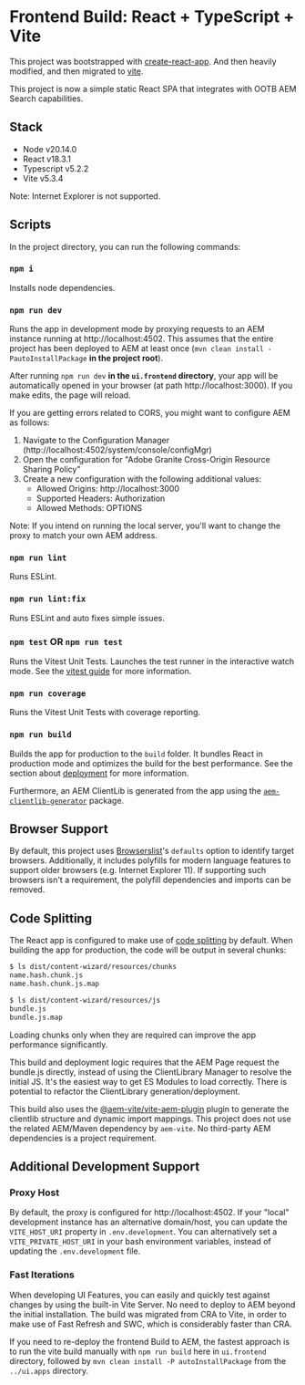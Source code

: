# Frontend Build: React + TypeScript + Vite

This project was bootstrapped with [create-react-app](https://github.com/facebook/create-react-app). And then heavily modified, and then migrated to [vite](https://vitejs.dev/).

This project is now a simple static React SPA that integrates with OOTB AEM Search capabilities.

## Stack
* Node v20.14.0
* React v18.3.1
* Typescript v5.2.2
* Vite v5.3.4

Note: Internet Explorer is not supported.

## Scripts

In the project directory, you can run the following commands:

### `npm i`

Installs node dependencies.

### `npm run dev`

Runs the app in development mode by proxying requests to an AEM instance running at http://localhost:4502. This assumes that the entire project has been deployed to AEM at least once (`mvn clean install -PautoInstallPackage` **in the project root**).

After running `npm run dev` **in the `ui.frontend` directory**, your app will be automatically opened in your browser (at path http://localhost:3000). If you make edits, the page will reload.

If you are getting errors related to CORS, you might want to configure AEM as follows:

1. Navigate to the Configuration Manager (http://localhost:4502/system/console/configMgr)
2. Open the configuration for "Adobe Granite Cross-Origin Resource Sharing Policy"
3. Create a new configuration with the following additional values:
    - Allowed Origins: http://localhost:3000
    - Supported Headers: Authorization
    - Allowed Methods: OPTIONS

Note: If you intend on running the local server, you'll want to change the proxy to match your own AEM address.

### `npm run lint`

Runs ESLint.

### `npm run lint:fix`

Runs ESLint and auto fixes simple issues.

### `npm test` OR `npm run test`

Runs the Vitest Unit Tests.
Launches the test runner in the interactive watch mode. See the [vitest guide](https://vitest.dev/guide/) for more information.

### `npm run coverage`

Runs the Vitest Unit Tests with coverage reporting.

### `npm run build`

Builds the app for production to the `build` folder. It bundles React in production mode and optimizes the build for the best performance. See the section about [deployment](https://facebook.github.io/create-react-app/docs/deployment) for more information.

Furthermore, an AEM ClientLib is generated from the app using the [`aem-clientlib-generator`](https://github.com/wcm-io-frontend/aem-clientlib-generator) package.

## Browser Support

By default, this project uses [Browserslist](https://github.com/browserslist/browserslist)'s `defaults` option to identify target browsers. Additionally, it includes polyfills for modern language features to support older browsers (e.g. Internet Explorer 11). If supporting such browsers isn't a requirement, the polyfill dependencies and imports can be removed.


## Code Splitting

The React app is configured to make use of [code splitting](https://webpack.js.org/guides/code-splitting) by default. When building the app for production, the code will be output in several chunks:

```sh
$ ls dist/content-wizard/resources/chunks
name.hash.chunk.js
name.hash.chunk.js.map
```

```sh
$ ls dist/content-wizard/resources/js
bundle.js
bundle.js.map
```

Loading chunks only when they are required can improve the app performance significantly.

This build and deployment logic requires that the AEM Page request the bundle.js directly, instead of using the ClientLibrary Manager to resolve the initial JS. It's the easiest way to get ES Modules to load correctly. There is potential to refactor the ClientLibrary generation/deployment.

This build also uses the [@aem-vite/vite-aem-plugin](https://www.aemvite.dev/) plugin to generate the clientlib structure and dynamic import mappings. This project does not use the related AEM/Maven dependency by `aem-vite`. No third-party AEM dependencies is a project requirement.

## Additional Development Support

### Proxy Host
By default, the proxy is configured for http://localhost:4502. If your "local" development instance has an alternative domain/host, you can update the `VITE_HOST_URI` property in `.env.development`. You can alternatively set a `VITE_PRIVATE_HOST_URI` in your bash environment variables, instead of updating the `.env.development` file.

### Fast Iterations

When developing UI Features, you can easily and quickly test against changes by using the built-in Vite Server. No need to deploy to AEM beyond the initial installation. The build was migrated from CRA to Vite, in order to make use of Fast Refresh and SWC, which is considerably faster than CRA.

If you need to re-deploy the frontend Build to AEM, the fastest approach is to run the vite build manually with `npm run build` here in `ui.frontend` directory, followed by `mvn clean install -P autoInstallPackage` from the `../ui.apps` directory.
